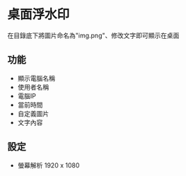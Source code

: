 # 桌面浮水印
在目錄底下將圖片命名為"img.png"、修改文字即可顯示在桌面
## 功能
* 顯示電腦名稱
* 使用者名稱
* 電腦IP
* 當前時間
* 自定義圖片
* 文字內容
## 設定
* 螢幕解析 1920 x 1080
